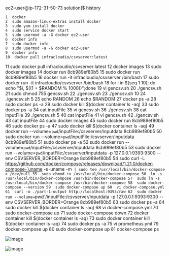 

ec2-user@ip-172-31-50-73 solution]$ history

	1  docker
    2  sudo amazon-linux-extras install docker
    3  sudo yum install docker
    4  sudo service docker start
    5  sudo usermod -a -G docker ec2-user
    6  docker info
    7  sudo docker info
    8  sudo usermod -a -G docker ec2-user
    9  docker info
    10  docker pull infracloudio/csvserver:latest
   11  sudo docker pull infracloudio/csvserver:latest
   12  docker images
   13  sudo docker images
   14  docker run 8cb989ef80b5
   15  sudo docker run 8cb989ef80b5
   16  docker run -it infracloudio/csvserver /bin/bash
   17  sudo docker run -it infracloudio/csvserver /bin/bash
   18  for i in $(seq 1 10); do echo "$i, $((1 + $RANDOM % 1000))";done
   19  vi gencsv.sh
   20  ./gencsv.sh
   21  sudo chmod 755 gencsv.sh
   22  ./gencsv.sh
   23  ./gencsv.sh 10
   24  ./gencsv.sh 5
   25  echo RANDOM
   26  echo $RANDOM
   27  docker ps -a
   28  sudo docker ps -a
   29  sudo docker kill $(docker container ls -aq)
   33  sudo docker ps -a
   34  cat inputFile
   35  vi gencsv.sh
   36  ./gencsv.sh
   38  cat inputFile
   39  ./gencsv.sh 5
   40  cat inputFile
   41  vi gencsv.sh
   42  ./gencsv.sh
   43  cat inputFile
   44  sudo docker images
   45  sudo docker run 8cb989ef80b5
   46  sudo docker ps -a
   47  sudo docker kill $(docker container ls -aq)
   49  docker run --volume=`pwd`/inputFile:/csvserver/inputdata 8cb989ef80b5
   50  sudo docker run --volume=`pwd`/inputFile:/csvserver/inputdata 8cb989ef80b5
   51  sudo docker ps -a
   52  sudo docker run --volume=`pwd`/inputFile:/csvserver/inputdata 8cb989ef80b5
   53  sudo docker run --volume=`pwd`/inputFile:/csvserver/inputdata -p 127.0.0.1:9393:9300 --env CSVSERVER_BORDER=Orange 8cb989ef80b5
   54  sudo curl -L https://github.com/docker/compose/releases/download/1.21.0/docker-compose-`uname -s`-`uname -m` | sudo tee /usr/local/bin/docker-compose > /dev/null
   55  sudo chmod +x /usr/local/bin/docker-compose
   56  ln -s /usr/local/bin/docker-compose /usr/bin/docker-compose
   57  sudo ln -s /usr/local/bin/docker-compose /usr/bin/docker-compose
   58  sudo docker-compose --version
   59  sudo docker-compose up
   60  vi docker-compose.yml
   61  curl -o ./part-1-output http://localhost:9393/raw
   62  sudo docker run --volume=`pwd`/inputFile:/csvserver/inputdata -p 127.0.0.1:9393:9300 --env CSVSERVER_BORDER=Orange 8cb989ef80b5
   63  sudo docker ps -a
   64  sudo docker kill $(docker container ls -aq)
   68  vi docker-compose.yml
   70  sudo docker-compose up
   71  sudo docker-compose down
   72  docker container kill $(docker container ls -aq)
   73  sudo docker container kill $(docker container ls -aq)
   74  sudo docker ps -a
   75  vi prometheus.yml
   79  docker-compose up
   80  sudo docker-compose up
   81  docker-compose ps
  
   
 ![image](https://user-images.githubusercontent.com/40487138/115357634-7868ab00-a1da-11eb-90ea-f6953f12b13d.png)
  

![image](https://user-images.githubusercontent.com/40487138/115356954-c4672000-a1d9-11eb-9658-e51dfd51e91f.png)

